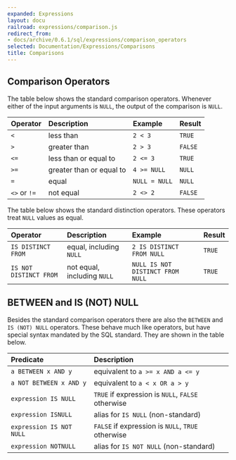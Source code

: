 ```yaml
---
expanded: Expressions
layout: docu
railroad: expressions/comparison.js
redirect_from:
- docs/archive/0.6.1/sql/expressions/comparison_operators
selected: Documentation/Expressions/Comparisons
title: Comparisons
---
```


## Comparison Operators
<div id="rrdiagram2"></div>

The table below shows the standard comparison operators.
Whenever either of the input arguments is `NULL`, the output of the comparison is `NULL`.

| Operator | Description | Example | Result |
|:---|:---|:---|:---|
| `<` | less than | `2 < 3` | `TRUE` |
| `>` | greater than | `2 > 3` | `FALSE` |
| `<=` | less than or equal to | `2 <= 3` | `TRUE` |
| `>=` | greater than or equal to | `4 >= NULL` | `NULL` |
| `=` | equal | `NULL = NULL` | `NULL` |
| `<>` or `!=` | not equal | `2 <> 2` | `FALSE` |

The table below shows the standard distinction operators.
These operators treat `NULL` values as equal.

| Operator | Description | Example | Result |
|:---|:---|:---|:---|
| `IS DISTINCT FROM` | equal, including `NULL` | `2 IS DISTINCT FROM NULL` | `TRUE` |
| `IS NOT DISTINCT FROM` | not equal, including `NULL` | `NULL IS NOT DISTINCT FROM NULL` | `TRUE` |

## BETWEEN and IS (NOT) NULL
<div id="rrdiagram1"></div>

Besides the standard comparison operators there are also the `BETWEEN` and `IS (NOT) NULL` operators. These behave much like operators, but have special syntax mandated by the SQL standard. They are shown in the table below.

| Predicate | Description |
|:---|:---|
| `a BETWEEN x AND y` | equivalent to `a >= x AND a <= y` |
| `a NOT BETWEEN x AND y` | equivalent to `a < x OR a > y` |
| `expression IS NULL` | `TRUE` if expression is `NULL`, `FALSE` otherwise |
| `expression ISNULL` | alias for `IS NULL` (non-standard) |
| `expression IS NOT NULL` | `FALSE` if expression is `NULL`, `TRUE` otherwise |
| `expression NOTNULL` | alias for `IS NOT NULL` (non-standard) |